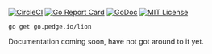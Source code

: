 [![CircleCI](https://circleci.com/gh/peter-edge/lion-go/tree/master.png)](https://circleci.com/gh/peter-edge/lion-go/tree/master)
[![Go Report Card](http://goreportcard.com/badge/peter-edge/lion-go)](http://goreportcard.com/report/peter-edge/lion-go)
[![GoDoc](http://img.shields.io/badge/GoDoc-Reference-blue.svg)](https://godoc.org/go.pedge.io/lion)
[![MIT License](http://img.shields.io/badge/License-MIT-blue.svg)](https://github.com/peter-edge/lion-go/blob/master/LICENSE)

```shell
go get go.pedge.io/lion
```

Documentation coming soon, have not got around to it yet.
